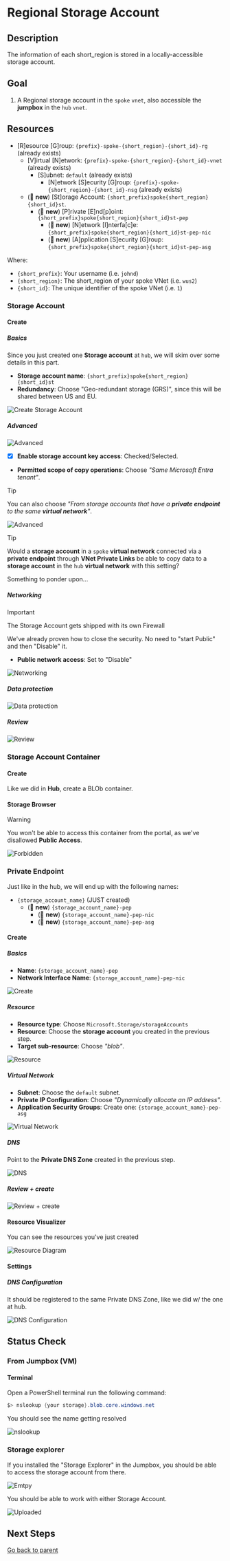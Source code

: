# Regional Storage Account

## Description

The information of each short_region is stored in a locally-accessible storage account.

## Goal

1. A Regional storage account in the `spoke` `vnet`, also accessible the **jumpbox** in the `hub` `vnet`.

## Resources

- [R]esource [G]roup: `{prefix}-spoke-{short_region}-{short_id}-rg` (already exists)
  - [V]irtual [N]etwork: `{prefix}-spoke-{short_region}-{short_id}-vnet` (already exists)
    - [S]ubnet: `default` (already exists)
      - [N]etwork [S]ecurity [G]roup: `{prefix}-spoke-{short_region}-{short_id}-nsg` (already exists)
  - (🌟 **new**) [St]orage Account: `{short_prefix}spoke{short_region}{short_id}st`.
    - (🌟 **new**) [P]rivate [E]nd[p]oint: `{short_prefix}spoke{short_region}{short_id}st-pep`
      - (🌟 **new**) [N]etwork [I]nterfa[c]e: `{short_prefix}spoke{short_region}{short_id}st-pep-nic`
      - (🌟 **new**) [A]pplication [S]ecurity [G]roup: `{short_prefix}spoke{short_region}{short_id}st-pep-asg`

Where:

- `{short_prefix}`: Your username (i.e. `johnd`)
- `{short_region}`: The short_region of your spoke VNet (i.e. `wus2`)
- `{short_id}`: The unique identifier of the spoke VNet (i.e. `1`)

### Storage Account

#### Create

##### Basics

Since you just created one **Storage account** at `hub`, we will skim over some details in this part.

- **Storage account name**: `{short_prefix}spoke{short_region}{short_id}st`
- **Redundancy**: Choose "Geo-redundant storage (GRS)", since this will be shared between US and EU.

![Create Storage Account](../../../../assets/img/azure/solution/vnets/spoke/st/create/basics.png)

##### Advanced

![Advanced](../../../../assets/img/azure/solution/vnets/spoke/st/create/advanced.png)

- [x] **Enable storage account key access**: Checked/Selected.
- **Permitted scope of copy operations**: Choose _"Same Microsoft Entra tenant"_.

> [!TIP]
> You can also choose _"From storage accounts that have a **private endpoint** to the same **virtual network**"_.

![Advanced](../../../../assets/img/azure/solution/vnets/hub/st/create/advanced-security.png)

> [!TIP]
> Would a **storage account** in a `spoke` **virtual network** connected via a **private endpoint** through **VNet Private Links** be able to copy data to a **storage account** in the `hub` **virtual network** with this setting?

Something to ponder upon...

##### Networking

> [!IMPORTANT]
> The Storage Account gets shipped with its own Firewall

We've already proven how to close the security. No need to "start Public" and then "Disable" it.

- **Public network access**: Set to "Disable"

![Networking](../../../../assets/img/azure/solution/vnets/spoke/st/create/networking.png)

##### Data protection

![Data protection](../../../../assets/img/azure/solution/vnets/spoke/st/create/data_protection.png)

##### Review

![Review](../../../../assets/img/azure/solution/vnets/spoke/st/create/review.png)

### Storage Account Container

#### Create

Like we did in **Hub**, create a BLOb container.

#### Storage Browser

> [!WARNING]
> You won't be able to access this container from the portal, as we've disallowed **Public Access**.

![Forbidden](../../../../assets/img/azure/solution/vnets/spoke/st/containers/container1/private.png)

### Private Endpoint

Just like in the hub, we will end up with the following names:

- `{storage_account_name}` (JUST created)
  - (🌟 **new**) `{storage_account_name}-pep`
    - (🌟 **new**) `{storage_account_name}-pep-nic`
    - (🌟 **new**) `{storage_account_name}-pep-asg`

#### Create

##### Basics

- **Name**: `{storage_account_name}-pep`
- **Network Interface Name**: `{storage_account_name}-pep-nic`

![Create](../../../../assets/img/azure/solution/vnets/spoke/st/pep/create/basics.png)

##### Resource

- **Resource type**: Choose `Microsoft.Storage/storageAccounts`
- **Resource**: Choose the **storage account** you created in the previous step.
- **Target sub-resource**: Choose _"blob"_.

![Resource](../../../../assets/img/azure/solution/vnets/spoke/st/pep/create/resource.png)

##### Virtual Network

- **Subnet**: Choose the `default` subnet.
- **Private IP Configuration**: Choose _"Dynamically allocate an IP address"_.
- **Application Security Groups**: Create one: `{storage_account_name}-pep-asg`

![Virtual Network](../../../../assets/img/azure/solution/vnets/spoke/st/pep/create/virtual_network.png)

##### DNS

Point to the **Private DNS Zone** created in the previous step.

![DNS](../../../../assets/img/azure/solution/vnets/spoke/st/pep/create/dns.png)

##### Review + create

![Review + create](../../../../assets/img/azure/solution/vnets/spoke/st/pep/create/review.png)

#### Resource Visualizer

You can see the resources you've just created

![Resource Diagram](../../../../assets/img/azure/solution/vnets/spoke/st/pep/resources/01.png)

#### Settings

##### DNS Configuration

It should be registered to the same Private DNS Zone, like we did w/ the one at hub.

![DNS Configuration](../../../../assets/img/azure/solution/vnets/spoke/st/pep/settings/dns_configuration.png)

## Status Check

### From Jumpbox (VM)

#### Terminal

Open a PowerShell terminal run the following command:

```powershell
$> nslookup {your storage}.blob.core.windows.net
```

You should see the name getting resolved

![nslookup](../../../../assets/img/azure/solution/vnets/spoke/st/shell/nslookup.png)

### Storage explorer

If you installed the "Storage Explorer" in the Jumpbox, you should be able to access the storage account from there.

![Emtpy](../../../../assets/img/azure/solution/vnets/spoke/st/explorer/from_jumpbox/empty.png)

You should be able to work with either Storage Account.

![Uploaded](../../../../assets/img/azure/solution/vnets/spoke/st/explorer/from_jumpbox/uploaded.png)

## Next Steps

[Go back to parent](./README.md)
